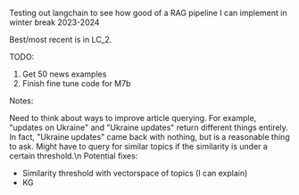 Testing out langchain to see how good of a RAG pipeline I can implement in winter break 2023-2024

Best/most recent is in LC_2.

TODO:
1. Get 50 news examples
2. Finish fine tune code for M7b


Notes:

Need to think about ways to improve article querying.  For example, "updates on Ukraine" and "Ukraine updates" return different things entirely.  In fact, "Ukraine updates" came back with nothing, but is a reasonable thing to ask.  Might have to query for similar topics if the similarity is under a certain threshold.\n
Potential fixes:
- Similarity threshold with vectorspace of topics (I can explain)
- KG
